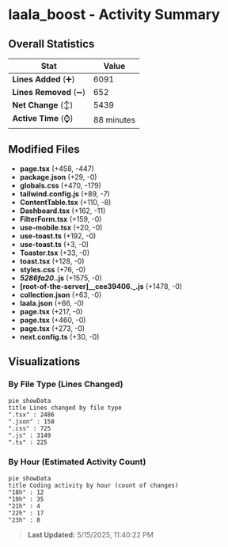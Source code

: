 # laala_boost - Activity Summary 

## Overall Statistics

| Stat                   | Value                                                             |
| ---------------------- | ----------------------------------------------------------------- |
| **Lines Added** (➕)   | 6091                                          |
| **Lines Removed** (➖) | 652                                        |
| **Net Change** (↕)    | 5439                |
| **Active Time** (⌚)   | 88 minutes |


## Modified Files
- **page.tsx** (+458, -447)
- **package.json** (+29, -0)
- **globals.css** (+470, -179)
- **tailwind.config.js** (+89, -7)
- **ContentTable.tsx** (+110, -8)
- **Dashboard.tsx** (+162, -11)
- **FilterForm.tsx** (+159, -0)
- **use-mobile.tsx** (+20, -0)
- **use-toast.ts** (+192, -0)
- **use-toast.ts** (+3, -0)
- **Toaster.tsx** (+33, -0)
- **toast.tsx** (+128, -0)
- **styles.css** (+76, -0)
- **_5286fa20._.js** (+1575, -0)
- **[root-of-the-server]__cee39406._.js** (+1478, -0)
- **collection.json** (+63, -0)
- **laala.json** (+66, -0)
- **page.tsx** (+217, -0)
- **page.tsx** (+460, -0)
- **page.tsx** (+273, -0)
- **next.config.ts** (+30, -0)

## Visualizations

### By File Type (Lines Changed)

```mermaid
pie showData
title Lines changed by file type
".tsx" : 2486
".json" : 158
".css" : 725
".js" : 3149
".ts" : 225
```

### By Hour (Estimated Activity Count)

```mermaid
pie showData
title Coding activity by hour (count of changes)
"18h" : 12
"19h" : 35
"21h" : 4
"22h" : 17
"23h" : 8
```


> **Last Updated:** 5/15/2025, 11:40:22 PM